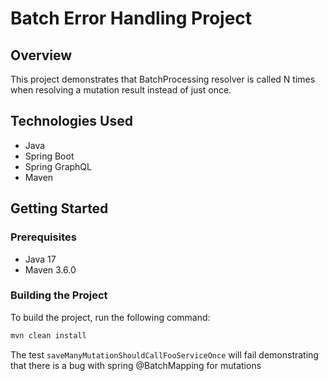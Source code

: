 # Batch Error Handling Project

## Overview

This project demonstrates that BatchProcessing resolver is called N times when resolving a mutation result instead of
just once.

## Technologies Used

- Java
- Spring Boot
- Spring GraphQL
- Maven

## Getting Started

### Prerequisites

- Java 17
- Maven 3.6.0

### Building the Project

To build the project, run the following command:

```sh
mvn clean install
```

The test `saveManyMutationShouldCallFooServiceOnce` will fail demonstrating that there is a bug with 
spring @BatchMapping for mutations 